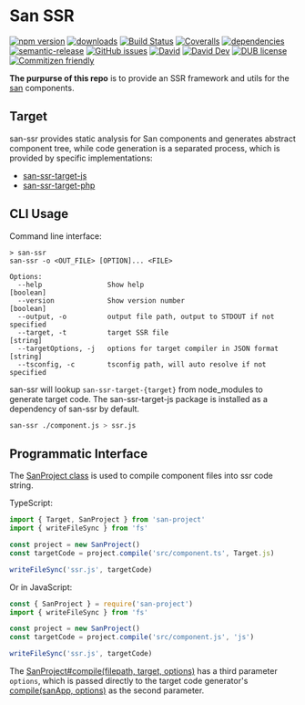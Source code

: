 # San SSR
[![npm version](https://img.shields.io/npm/v/san-ssr.svg)](https://www.npmjs.org/package/san-ssr)
[![downloads](https://img.shields.io/npm/dm/san-ssr.svg)](https://www.npmjs.org/package/san-ssr)
[![Build Status](https://travis-ci.com/searchfe/san-ssr.svg?branch=master)](https://travis-ci.com/searchfe/san-ssr)
[![Coveralls](https://img.shields.io/coveralls/searchfe/san-ssr.svg)](https://coveralls.io/github/searchfe/san-ssr?branch=master)
[![dependencies](https://img.shields.io/david/searchfe/san-ssr.svg)](https://david-dm.org/searchfe/san-ssr)
[![semantic-release](https://img.shields.io/badge/%20%20%F0%9F%93%A6%F0%9F%9A%80-semantic--release-e10079.svg)](https://github.com/searchfe/san-ssr)
[![GitHub issues](https://img.shields.io/github/issues-closed/searchfe/san-ssr.svg)](https://github.com/searchfe/san-ssr/issues)
[![David](https://img.shields.io/david/searchfe/san-ssr.svg)](https://david-dm.org/searchfe/san-ssr)
[![David Dev](https://img.shields.io/david/dev/searchfe/san-ssr.svg)](https://david-dm.org/searchfe/san-ssr?type=dev)
[![DUB license](https://img.shields.io/dub/l/vibe-d.svg)](https://github.com/searchfe/san-ssr/blob/master/LICENSE)
[![Commitizen friendly](https://img.shields.io/badge/commitizen-friendly-brightgreen.svg)](https://github.com/angular/angular.js/blob/master/DEVELOPERS.md#commits)

**The purpurse of this repo** is to provide an SSR framework and utils for the [san][san] components.

## Target

san-ssr provides static analysis for San components and generates abstract component tree, while code generation is a separated process, which is provided by specific implementations:

* [san-ssr-target-js](https://github.com/searchfe/san-ssr-target-js)
* [san-ssr-target-php](https://github.com/searchfe/san-ssr-target-php)

## CLI Usage

Command line interface:

```none
> san-ssr
san-ssr -o <OUT_FILE> [OPTION]... <FILE>

Options:
  --help                Show help                                           [boolean]
  --version             Show version number                                 [boolean]
  --output, -o          output file path, output to STDOUT if not specified
  --target, -t          target SSR file                                     [string]
  --targetOptions, -j   options for target compiler in JSON format          [string]
  --tsconfig, -c        tsconfig path, will auto resolve if not specified
```

san-ssr will lookup `san-ssr-target-{target}` from node_modules to generate target code. The san-ssr-target-js package is installed as a dependency of san-ssr by default.

```bash
san-ssr ./component.js > ssr.js
```

## Programmatic Interface

The [SanProject class][sanproject] is used to compile component files into ssr code string.

TypeScript:

```typescript
import { Target, SanProject } from 'san-project'
import { writeFileSync } from 'fs'

const project = new SanProject()
const targetCode = project.compile('src/component.ts', Target.js)

writeFileSync('ssr.js', targetCode)
```

Or in JavaScript:

```typescript
const { SanProject } = require('san-project')
import { writeFileSync } from 'fs'

const project = new SanProject()
const targetCode = project.compile('src/component.js', 'js')

writeFileSync('ssr.js', targetCode)
```

The [SanProject#compile(filepath, target, options)][compile] has a third parameter `options`, which is passed
directly to the target code generator's [compile(sanApp, options)][target-compile] as the second parameter.


[san]: https://github.com/baidu/san
[sanproject]: https://searchfe.github.io/san-ssr/classes/_models_san_project_.sanproject.html
[compile]: https://searchfe.github.io/san-ssr/classes/_models_san_project_.sanproject.html#compile
[target-compile]: https://searchfe.github.io/san-ssr/interfaces/_models_compiler_.compiler.html#compile